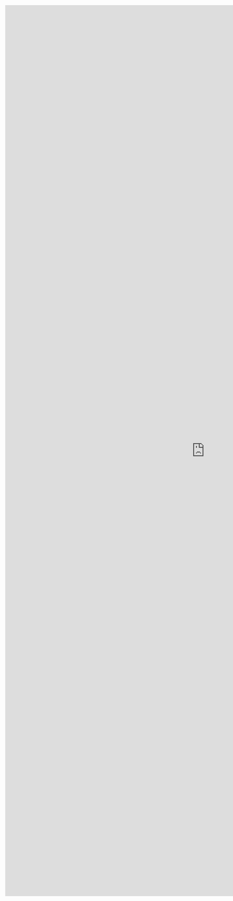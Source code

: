 <iframe src="https://docs.google.com/forms/d/e/1FAIpQLSeItP5AK7RLVAYH9jULpNj-4ky7e_OKLPo09h9nJPlA-jomTg/viewform?embedded=true" width="1280" height="2856" frameborder="0" marginheight="0" marginwidth="0">Laden…</iframe>
